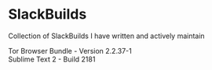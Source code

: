 SlackBuilds
===========

Collection of SlackBuilds I have written and actively maintain

Tor Browser Bundle - Version 2.2.37-1   
Sublime Text 2     - Build 2181